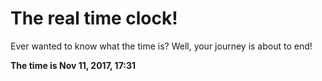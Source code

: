# The real time clock!

Ever wanted to know what the time is? Well, your journey is about to end!

**The time is Nov 11, 2017, 17:31**